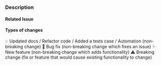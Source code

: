 <!-- Provide a general summary of your changes in the Title above -->
  
### Description


#### Related Issue
<!-- if there is any -->


#### Types of changes
<!-- Use ONLY ONE that applies (and delete the rest) -->

 :bulb: Updated docs / Refactor code / Added a tests case / Automation (non-breaking change)
 :bug: Bug fix (non-breaking change which fixes an issue)
 :sparkles: New feature (non-breaking change which adds functionality)
 :warning: Breaking change (fix or feature that would cause existing functionality to change)
